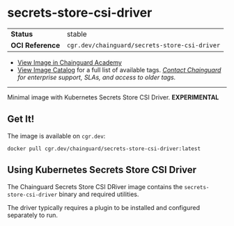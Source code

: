 <!--monopod:start-->
# secrets-store-csi-driver
| | |
| - | - |
| **Status** | stable |
| **OCI Reference** | `cgr.dev/chainguard/secrets-store-csi-driver` |


* [View Image in Chainguard Academy](https://edu.chainguard.dev/chainguard/chainguard-images/reference/secrets-store-csi-driver/overview/)
* [View Image Catalog](https://console.enforce.dev/images/catalog) for a full list of available tags.
*[Contact Chainguard](https://www.chainguard.dev/chainguard-images) for enterprise support, SLAs, and access to older tags.*

---
<!--monopod:end-->

Minimal image with Kubernetes Secrets Store CSI Driver. **EXPERIMENTAL**

## Get It!

The image is available on `cgr.dev`:

```
docker pull cgr.dev/chainguard/secrets-store-csi-driver:latest
```

## Using Kubernetes Secrets Store CSI Driver

The Chainguard Secrets Store CSI DRiver image contains the `secrets-store-csi-driver` binary and required utilities.

The driver typically requires a plugin to be installed and configured separately to run.
